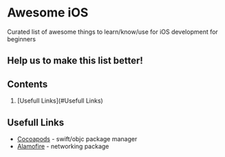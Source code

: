 # Awesome iOS
Сurated list of awesome things to learn/know/use for iOS development for beginners

## Help us to make this list better!

## Contents

1. [Usefull Links](#Usefull Links)


## Usefull Links
* [Cocoapods](https://guides.cocoapods.org) - swift/objc package manager
* [Alamofire](https://github.com/Alamofire/Alamofire) - networking package
